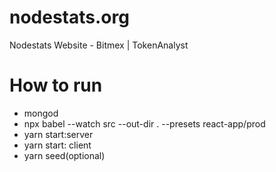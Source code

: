 # nodestats.org
Nodestats Website - Bitmex | TokenAnalyst


# How to run
* mongod
* npx babel --watch src --out-dir . --presets react-app/prod
* yarn start:server
* yarn start: client
* yarn seed(optional)
